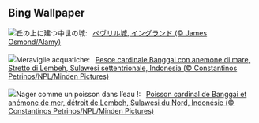 ## Bing Wallpaper
![](https://www.bing.com/th?id=OHR.SpringCaveDale_JA-JP3237523322_UHD.jpg&w=1000)丘の上に建つ中世の城:&nbsp;&ensp;[ペヴリル城, イングランド (© James Osmond/Alamy)](https://www.bing.com/th?id=OHR.SpringCaveDale_JA-JP3237523322_UHD.jpg)
<br><br/>
![](https://www.bing.com/th?id=OHR.CardinalfishAnemone_IT-IT5257002350_UHD.jpg&w=1000)Meraviglie acquatiche:&nbsp;&ensp;[Pesce cardinale Banggai con anemone di mare, Stretto di Lembeh, Sulawesi settentrionale, Indonesia (© Constantinos Petrinos/NPL/Minden Pictures)](https://www.bing.com/th?id=OHR.CardinalfishAnemone_IT-IT5257002350_UHD.jpg)
<br><br/>
![](https://www.bing.com/th?id=OHR.CardinalfishAnemone_FR-FR6379434981_UHD.jpg&w=1000)Nager comme un poisson dans l’eau !:&nbsp;&ensp;[Poisson cardinal de Banggai et anémone de mer, détroit de Lembeh, Sulawesi du Nord, Indonésie (© Constantinos Petrinos/NPL/Minden Pictures)](https://www.bing.com/th?id=OHR.CardinalfishAnemone_FR-FR6379434981_UHD.jpg)
<br><br/>
